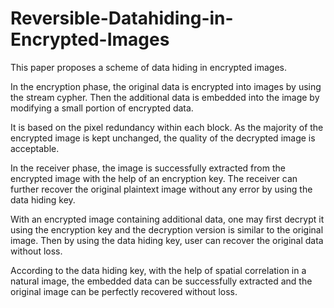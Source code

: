 # Reversible-Datahiding-in-Encrypted-Images

This paper proposes a scheme of data hiding in encrypted images. 

In the encryption phase, the original data is encrypted into images by using the stream cypher. Then the additional data is embedded into the image by modifying a small portion of encrypted data. 

It is based on the pixel redundancy within each block. As the majority of the encrypted image is kept unchanged, the quality of the decrypted image is acceptable.

In the receiver phase, the image is successfully extracted from the encrypted image with the help of an encryption key. The receiver can further recover the original plaintext image without any error by using the data hiding key. 

With an encrypted image containing additional data, one may first decrypt it using the encryption key and the decryption version is similar to the original image. Then by using the data hiding key, user can recover the original data without loss. 

According to the data hiding key, with the help of spatial correlation in a natural image, the embedded data can be successfully extracted and the original image can be perfectly recovered without loss.
